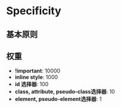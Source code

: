 # Specificity



## 基本原则





## 权重

- **!important**: 10000
- **inline style**: 1000
- **id 选择器**: 100
- **class, attribute, pseudo-class选择器**: 10
- **element, pseudo-element选择器**: 1



